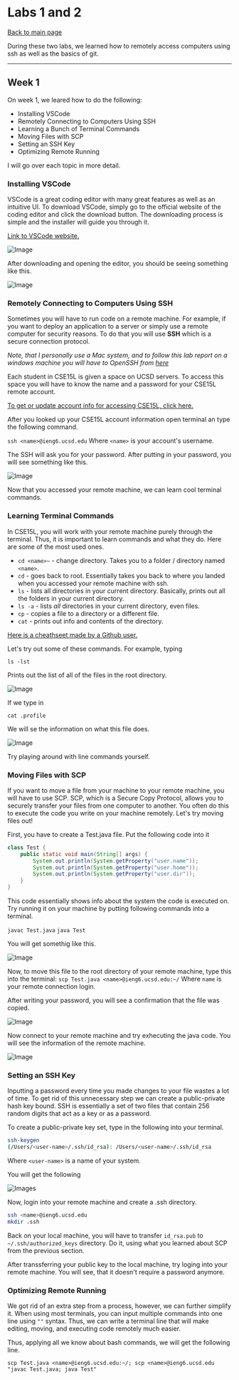 # Labs 1 and 2

[Back to main page](index.md)

During these two labs, we learned how to remotely access computers using ssh as well as the basics of git.

---

## Week 1

On week 1, we leared how to do the following:

* Installing VSCode
* Remotely Connecting to Computers Using SSH
* Learning a Bunch of Terminal Commands
* Moving Files with SCP
* Setting an SSH Key
* Optimizing Remote Running

I will go over each topic in more detail.

### Installing VSCode

VSCode is a great coding editor with many great features as well as an intuitive UI. To download VSCode, simply go to the official website of the coding editor and click the download button. The downloading process is simple and the installer will guide you through it.

[Link to VSCode website.](https://code.visualstudio.com/)

![Image](./pictures/Lab-1-pics/lab-1-vscode.png)

After downloading and opening the editor, you should be seeing something like this.

![Image](./pictures/Lab-1-pics/lab-1-vscode-landing.png)

### Remotely Connecting to Computers Using SSH

Sometimes you will have to run code on a remote machine. For example, if you want to deploy an application to a server or simply use a remote computer for security reasons. To do that you will use **SSH** which is a secure connection protocol.

*Note, that I personally use a Mac system, and to follow this lab report on a windows machine you will have to OpenSSH from [here](https://docs.microsoft.com/en-us/windows-server/administration/openssh/openssh_install_firstuse)*

Each student in CSE15L is given a space on UCSD servers. To access this space you will have to know the name and a password for your CSE15L remote account.  

[To get or update account info for accessing CSE15L, click here.](https://sdacs.ucsd.edu/~icc/index.php)

After you looked up your CSE15L account information open terminal an type the following command.

`ssh <name>@ieng6.ucsd.edu`
Where `<name>` is your account's username.

The SSH will ask you for your password. After putting in your password, you will see something like this.

![Image](./pictures/Lab-1-pics/remote-access.png)

Now that you accessed your remote machine, we can learn cool terminal commands.

### Learning Terminal Commands

In CSE15L, you will work with your remote machine purely through the terminal. Thus, it is important to learn commands and what they do. Here are some of the most used ones.

* `cd <name>~` - change directory. Takes you to a folder / directory named `<name>`.
* `cd` - goes back to root. Essentially takes you back to where you landed when you accessed your remote machine with ssh.
* `ls` - lists all directories in your current directory. Basically, prints out all the folders in your current directory.
* `ls -a` - lists *all* directories in your current directory, even files.
* `cp` - copies a file to a directory or a different file.
* `cat` - prints out info and contents of the directory.

[Here is a cheathseet made by a Github user.](https://github.com/0nn0/terminal-mac-cheatsheet)

Let's try out some of these commands. For example, typing

`ls -lst`

Prints out the list of all of the files in the root directory.

![Image](/pictures/Lab-1-pics/ls-lat.png)

If we type in

`cat .profile`

We will se the information on what this file does.

![Image](./pictures/Lab-1-pics/cat-profile.png)

Try playing around with line commands yourself.

### Moving Files with SCP

If you want to move a file from your machine to your remote machine, you will have to use SCP. SCP, which is a Secure Copy Protocol, allows you to securely transfer your files from one computer to another. You often do this to execute the code you write on your machine remotely. Let's try moving files out!

First, you have to create a Test.java file. Put the following code into it

``` java
class Test {
    public static void main(String[] args) {
        System.out.println(System.getProperty("user.name"));
        System.out.println(System.getProperty("user.home"));
        System.out.println(System.getProperty("user.dir"));
    }
}
```

This code essentially shows info about the system the code is executed on. Try running it on your machine by putting following commands into a terminal.

`javac Test.java`
`java Test`

You will get somethig like this.

![Image](/pictures/Lab-1-pics/test-run.png)

Now, to move this file to the root directory of your remote machine, type this into the terminal:
`scp Test.java <name>@ieng6.ucsd.edu:~/`
Where  `name` is your remote connection login. 

After writing your password, you will see a confirmation that the file was copied.

![Image](/pictures/Lab-1-pics/scp-conf.png)

Now connect to your remote machine and try exhecuting the java code. You will see the information of the remote machine.

![Image](/pictures/Lab-1-pics/scp-remote-exhecution.png)

### Setting an SSH Key

Inputting a password every time you made changes to your file wastes a lot of time. To get rid of this unnecessary step we can create a public-private hash key bound. SSH is essentially a set of two files that contain 256 random digits that act as a key or as a password.

To create a public-private key set, type in the following into your terminal.

``` bash
ssh-keygen
(/Users/<user-name>/.ssh/id_rsa): /Users/<user-name>/.ssh/id_rsa
```

Where `<user-name>` is a name of your system.

You will get the following

![Images](/pictures/Lab-1-pics/keygen-terminal.png)

Now, login into your remote machine and create a .ssh directory.

``` bash
ssh <name>@ieng6.ucsd.edu
mkdir .ssh
```

Back on your local machine, you will have to transfer `id_rsa.pub` to `~/.ssh/authorized_keys` directory. Do it, using what you learned about SCP from the previous section.

After transsferring your public key to the local machine, try loging into your remote machine. You will see, that it doesn't require a password anymore.

### Optimizing Remote Running

We got rid of an extra step from a process, however, we can further simplify it. When using most terminals, you can input multiple commands into one line using `""` syntax. Thus, we can write a terminal line that will make editing, moving, and executing code remotely much easier.

Thus, applying all we know about bash commands, we will get the following line.

`scp Test.java <name>@ieng6.ucsd.edu:~/; scp <name>@ieng6.ucsd.edu "javac Test.java; java Test"`
